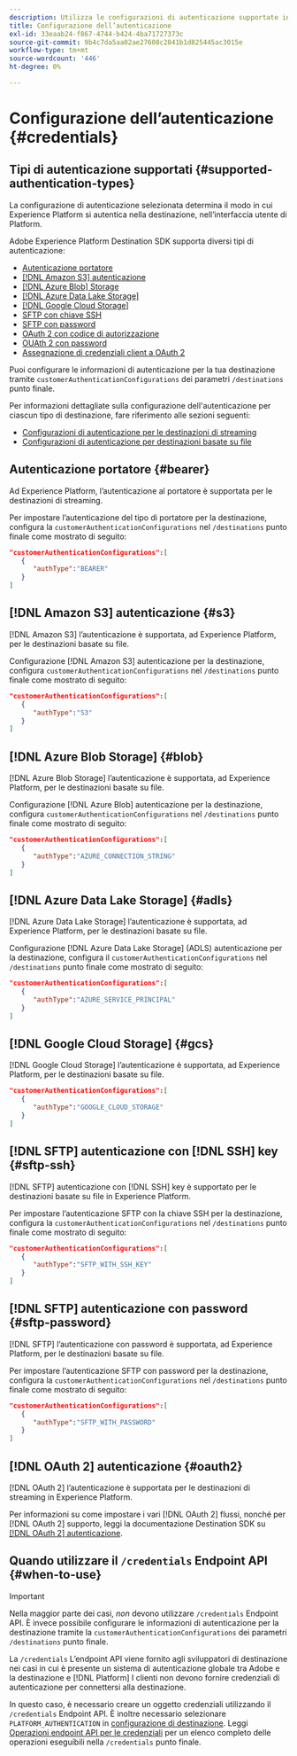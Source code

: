 ```yaml
---
description: Utilizza le configurazioni di autenticazione supportate in Adobe Experience Platform Destination SDK per autenticare gli utenti e attivare i dati nell’endpoint di destinazione.
title: Configurazione dell’autenticazione
exl-id: 33eaab24-f867-4744-b424-4ba71727373c
source-git-commit: 9b4c7da5aa02ae27608c2841b1d825445ac3015e
workflow-type: tm+mt
source-wordcount: '446'
ht-degree: 0%

---
```


# Configurazione dell’autenticazione {#credentials}

## Tipi di autenticazione supportati {#supported-authentication-types}

La configurazione di autenticazione selezionata determina il modo in cui Experience Platform si autentica nella destinazione, nell’interfaccia utente di Platform.

Adobe Experience Platform Destination SDK supporta diversi tipi di autenticazione:

* [Autenticazione portatore](#bearer)
* [[!DNL Amazon S3] autenticazione](#s3)
* [[!DNL Azure Blob] Storage](#blob)
* [[!DNL Azure Data Lake Storage]](#adls)
* [[!DNL Google Cloud Storage]](#gcs)
* [SFTP con chiave SSH](#sftp-ssh)
* [SFTP con password](#sftp-password)
* [OAuth 2 con codice di autorizzazione](#oauth2)
* [OUAth 2 con password](#oauth2)
* [Assegnazione di credenziali client a OAuth 2](#oauth2)

Puoi configurare le informazioni di autenticazione per la tua destinazione tramite `customerAuthenticationConfigurations` dei parametri `/destinations` punto finale.

Per informazioni dettagliate sulla configurazione dell&#39;autenticazione per ciascun tipo di destinazione, fare riferimento alle sezioni seguenti:

* [Configurazioni di autenticazione per le destinazioni di streaming](destination-configuration.md#customer-authentication-configurations)
* [Configurazioni di autenticazione per destinazioni basate su file](file-based-destination-configuration.md#customer-authentication-configurations)

## Autenticazione portatore {#bearer}

Ad Experience Platform, l’autenticazione al portatore è supportata per le destinazioni di streaming.

Per impostare l’autenticazione del tipo di portatore per la destinazione, configura la `customerAuthenticationConfigurations` nel `/destinations` punto finale come mostrato di seguito:

```json
"customerAuthenticationConfigurations":[
   {
      "authType":"BEARER"
   }
]
```

## [!DNL Amazon S3] autenticazione {#s3}

[!DNL Amazon S3] l’autenticazione è supportata, ad Experience Platform, per le destinazioni basate su file.

Configurazione [!DNL Amazon S3] autenticazione per la destinazione, configura `customerAuthenticationConfigurations` nel `/destinations` punto finale come mostrato di seguito:

```json
"customerAuthenticationConfigurations":[
   {
      "authType":"S3"
   }
]
```

## [!DNL Azure Blob Storage] {#blob}

[!DNL Azure Blob Storage] l’autenticazione è supportata, ad Experience Platform, per le destinazioni basate su file.

Configurazione [!DNL Azure Blob] autenticazione per la destinazione, configura `customerAuthenticationConfigurations` nel `/destinations` punto finale come mostrato di seguito:

```json
"customerAuthenticationConfigurations":[
   {
      "authType":"AZURE_CONNECTION_STRING"
   }
]
```

## [!DNL Azure Data Lake Storage] {#adls}

[!DNL Azure Data Lake Storage] l’autenticazione è supportata, ad Experience Platform, per le destinazioni basate su file.

Configurazione [!DNL Azure Data Lake Storage] (ADLS) autenticazione per la destinazione, configura il `customerAuthenticationConfigurations` nel `/destinations` punto finale come mostrato di seguito:

```json
"customerAuthenticationConfigurations":[
   {
      "authType":"AZURE_SERVICE_PRINCIPAL"
   }
]
```

## [!DNL Google Cloud Storage] {#gcs}

[!DNL Google Cloud Storage] l’autenticazione è supportata, ad Experience Platform, per le destinazioni basate su file.

```json
"customerAuthenticationConfigurations":[
   {
      "authType":"GOOGLE_CLOUD_STORAGE"
   }
]
```


## [!DNL SFTP] autenticazione con [!DNL SSH] key {#sftp-ssh}

[!DNL SFTP] autenticazione con [!DNL SSH] key è supportato per le destinazioni basate su file in Experience Platform.

Per impostare l’autenticazione SFTP con la chiave SSH per la destinazione, configura la `customerAuthenticationConfigurations` nel `/destinations` punto finale come mostrato di seguito:

```json
"customerAuthenticationConfigurations":[
   {
      "authType":"SFTP_WITH_SSH_KEY"
   }
]
```

## [!DNL SFTP] autenticazione con password {#sftp-password}

[!DNL SFTP] l’autenticazione con password è supportata, ad Experience Platform, per le destinazioni basate su file.

Per impostare l’autenticazione SFTP con password per la destinazione, configura la `customerAuthenticationConfigurations` nel `/destinations` punto finale come mostrato di seguito:

```json
"customerAuthenticationConfigurations":[
   {
      "authType":"SFTP_WITH_PASSWORD"
   }
]
```

## [!DNL OAuth 2] autenticazione {#oauth2}

[!DNL OAuth 2] l’autenticazione è supportata per le destinazioni di streaming in Experience Platform.

Per informazioni su come impostare i vari [!DNL OAuth 2] flussi, nonché per [!DNL OAuth 2] supporto, leggi la documentazione Destination SDK su [[!DNL OAuth 2] autenticazione](./oauth2-authentication.md).


## Quando utilizzare il `/credentials` Endpoint API {#when-to-use}

>[!IMPORTANT]
>
>Nella maggior parte dei casi, *non* devono utilizzare `/credentials` Endpoint API. È invece possibile configurare le informazioni di autenticazione per la destinazione tramite la `customerAuthenticationConfigurations` dei parametri `/destinations` punto finale.

La `/credentials` L’endpoint API viene fornito agli sviluppatori di destinazione nei casi in cui è presente un sistema di autenticazione globale tra Adobe e la destinazione e [!DNL Platform] I clienti non devono fornire credenziali di autenticazione per connettersi alla destinazione.

In questo caso, è necessario creare un oggetto credenziali utilizzando il `/credentials` Endpoint API. È inoltre necessario selezionare `PLATFORM_AUTHENTICATION` in [configurazione di destinazione](./destination-configuration.md#destination-delivery). Leggi [Operazioni endpoint API per le credenziali](./credentials-configuration-api.md) per un elenco completo delle operazioni eseguibili nella `/credentials` punto finale.
